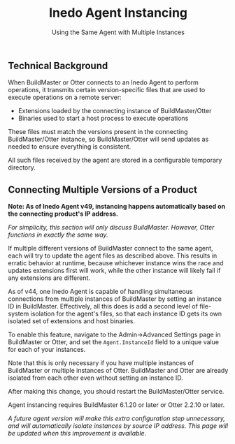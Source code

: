 ﻿---
title: Inedo Agent Instancing
subtitle: Using the Same Agent with Multiple Instances
sequence: 20
keywords: inedo, inedo agent

---


## Technical Background

When BuildMaster or Otter connects to an Inedo Agent to perform operations, it transmits certain version-specific files that are used to execute operations on a remote server:

 - Extensions loaded by the connecting instance of BuildMaster/Otter
 - Binaries used to start a host process to execute operations

These files must match the versions present in the connecting BuildMaster/Otter instance, so BuildMaster/Otter will send updates as needed to ensure everything is consistent.

All such files received by the agent are stored in a configurable temporary directory.

## Connecting Multiple Versions of a Product

__Note: As of Inedo Agent v49, instancing happens automatically based on the connecting product's IP address.__

_For simplicity, this section will only discuss BuildMaster. However, Otter functions in exactly the same way._

If multiple different versions of BuildMaster connect to the same agent, each will try to update the agent files as described above. This results in erratic behavior at runtime, because whichever instance wins the race and updates extensions first will work, while the other instance will likely fail if any extensions are different.

As of v44, one Inedo Agent is capable of handling simultaneous connections from multiple instances of BuildMaster by setting an instance ID in BuildMaster. Effectively, all this does is add a second level of file-system isolation for the agent's files, so that each instance ID gets its own isolated set of extensions and host binaries.

To enable this feature, navigate to the Admin->Advanced Settings page in BuildMaster or Otter, and set the `Agent.InstanceId` field to a unique value for each of your instances.

Note that this is only necessary if you have multiple instances of BuildMaster or multiple instances of Otter. BuildMaster and Otter are already isolated from each other even
without setting an instance ID.

After making this change, you should restart the BuildMaster/Otter service.

Agent instancing requires BuildMaster 6.1.20 or later or Otter 2.2.10 or later.

_A future agent version will make this extra configuration step unnecessary, and will automatically isolate instances by source IP address. This page will be updated when this improvement is available._
